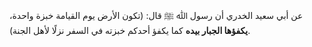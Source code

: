 عن أبي سعيد الخدري أن رسول ﷲ ﷺ قال: (تكون الأرض يوم القيامة خبزة واحدة، **يكفؤها الجبار بيده** كما يكفؤ أحدكم خبزته في السفر نزلًا لأهل الجنة).